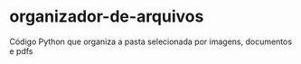# organizador-de-arquivos
Código Python que organiza a pasta selecionada por imagens, documentos e pdfs
